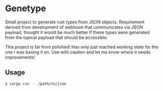 # Genetype

Small project to generate rust types from JSON objects. Requirement derived from
development of webhook that communicates via JSON payload, thought it would be
much better if these types were generated from the typical payload that should
be accessible.

This project is far from polished! Has only just reached working state for the one
I was basing it on. Use with caution and let me know where it needs improvements!


## Usage

```bash
$ cargo run -- /path/to/json
```
